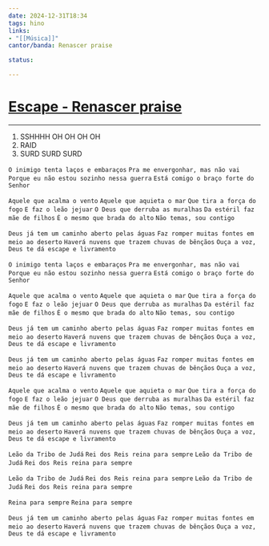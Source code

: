```yaml
---
date: 2024-12-31T18:34
tags: hino
links: 
- "[[Música]]"
cantor/banda: Renascer praise

status: 

---
```

# [Escape - Renascer praise](https://www.youtube.com/watch?v=vM2A2XEm9TE)
---

1. SSHHHH OH OH OH OH 
2. RAID
3. SURD SURD SURD

`O inimigo tenta laços e embaraços`
`Pra me envergonhar, mas não vai`
`Porque eu não estou sozinho nessa guerra`
`Está comigo o braço forte do Senhor`

`Aquele que acalma o vento`
`Aquele que aquieta o mar`
`Que tira a força do fogo`
`E faz o leão jejuar`
`O Deus que derruba as muralhas`
`Da estéril faz mãe de filhos`
`É o mesmo que brada do alto`
`Não temas, sou contigo`

`Deus já tem um caminho aberto pelas águas`
`Faz romper muitas fontes em meio ao deserto`
`Haverá nuvens que trazem chuvas de bênçãos`
`Ouça a voz, Deus te dá escape e livramento`

`O inimigo tenta laços e embaraços`
`Pra me envergonhar, mas não vai`
`Porque eu não estou sozinho nessa guerra`
`Está comigo o braço forte do Senhor`

`Aquele que acalma o vento`
`Aquele que aquieta o mar`
`Que tira a força do fogo`
`E faz o leão jejuar`
`O Deus que derruba as muralhas`
`Da estéril faz mãe de filhos`
`É o mesmo que brada do alto`
`Não temas, sou contigo`

`Deus já tem um caminho aberto pelas águas`
`Faz romper muitas fontes em meio ao deserto`
`Haverá nuvens que trazem chuvas de bênçãos`
`Ouça a voz, Deus te dá escape e livramento`

`Deus já tem um caminho aberto pelas águas`
`Faz romper muitas fontes em meio ao deserto`
`Haverá nuvens que trazem chuvas de bênçãos`
`Ouça a voz, Deus te dá escape e livramento`

`Aquele que acalma o vento`
`Aquele que aquieta o mar`
`Que tira a força do fogo`
`E faz o leão jejuar`
`O Deus que derruba as muralhas`
`Da estéril faz mãe de filhos`
`É o mesmo que brada do alto`
`Não temas, sou contigo`

`Deus já tem um caminho aberto pelas águas`
`Faz romper muitas fontes em meio ao deserto`
`Haverá nuvens que trazem chuvas de bênçãos`
`Ouça a voz, Deus te dá escape e livramento`

`Leão da Tribo de Judá`
`Rei dos Reis reina para sempre`
`Leão da Tribo de Judá`
`Rei dos Reis reina para sempre`

`Leão da Tribo de Judá`
`Rei dos Reis reina para sempre`
`Leão da Tribo de Judá`
`Rei dos Reis reina para sempre`

`Reina para sempre`
`Reina para sempre`

`Deus já tem um caminho aberto pelas águas`
`Faz romper muitas fontes em meio ao deserto`
`Haverá nuvens que trazem chuvas de bênçãos`
`Ouça a voz, Deus te dá escape e livramento`